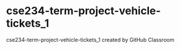 # cse234-term-project-vehicle-tickets_1
cse234-term-project-vehicle-tickets_1 created by GitHub Classroom

